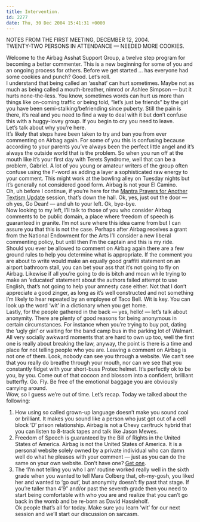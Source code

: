 ```yaml
---
title: Intervention.
id: 2277
date: Thu, 30 Dec 2004 15:41:31 +0000
---
```


NOTES FROM THE FIRST MEETING, DECEMBER 12, 2004.  
TWENTY-TWO PERSONS IN ATTENDANCE — NEEDED MORE COOKIES.

Welcome to the Airbag Asshat Support Group, a twelve step program for becoming a better commenter. This is a new beginning for some of you and an ongoing process for others. Before we get started … has everyone had some cookies and punch? Good. Let’s roll.  
 I understand that being called an ‘asshat’ can hurt sometimes. Maybe not as much as being called a mouth-breather, nimrod or Ashlee Simpson — but it hurts none-the-less. You know, sometimes words can hurt us more than things like on-coming traffic or being told, “let’s just be friends” by the girl you have been semi-stalking/befriending since puberty. Still the pain is there, it’s real and you need to find a way to deal with it but don’t confuse this with a huggy-lovey group. If you begin to cry you need to leave.  
 Let’s talk about why you’re here.  
 It’s likely that steps have been taken to try and ban you from ever commenting on Airbag again. For some of you this is confusing because according to your parents you’ve always been the perfect little angel and it’s always the outside world that is the problem. So when you run off at the mouth like it’s your first day with Terets Syndrome, well that can be a problem, Gabriel. A lot of you young or amateur writers of the group often confuse using the F-word as adding a layer a sophisticated raw energy to your comment. This might work at the bowling alley on Tuesday nights but it’s generally not considered good form. Airbag is not your El Camino.  
 Oh, uh before I continue, if you’re here for the [Mantra Prayers for Another Textism Update](http://www.textism.com) session, that’s down the hall. Ok, yes, just out the door — oh yes, Go Dean! — and uh to your left. Ok, bye-bye.  
 Now looking to my left, I’ll talk to those of you who consider Airbag comments to be public domain, a place where freedom of speech is guaranteed in granite. I’m not sure where this idea came from but I can assure you that this is not the case. Perhaps after Airbag receives a grant from the National Endowment for the Arts I’ll consider a new liberal commenting policy, but until then I’m the captain and this is my ride.  
 Should you ever be allowed to comment on Airbag again there are a few ground rules to help you determine what is appropriate. If the comment you are about to write would make an equally good graffiti statement on an airport bathroom stall, you can bet your ass that it’s not going to fly on Airbag. Likewise if all you’re going to do is bitch and moan while trying to make an ‘educated’ statement about the authors failed attempt to use English, that’s not going to help your amnesty case either. Not that I don’t appreciate a good zinger, as long as it’s well constructed and not something I’m likely to hear repeated by an employee of Taco Bell. Wit is key. You can look up the word ‘wit’ in a dictionary when you get home.  
 Lastly, for the people gathered in the back — yes, hello! — let’s talk about anonymity. There are plenty of good reasons for being anonymous in certain circumstances. For instance when you’re trying to buy pot, dating the ‘ugly girl’ or waiting for the band camp bus in the parking lot of Walmart. All very socially awkward moments that are hard to own up too, well the first one is really about breaking the law, anyway, the point is there is a time and place for not telling people who you are. Leaving a comment on Airbag is not one of them. Look, nobody can see you through a website. We can’t see that you really do breathe through your mouth, nor can we see that you constantly fidget with your short-buss Protec helmet. It’s perfectly ok to be you, by you. Come out of that cocoon and blossom into a confident, brilliant butterfly. Go. Fly. Be free of the emotional baggage you are obviously carrying around.  
 Wow, so I guess we’re out of time. Let’s recap. Today we talked about the following:  
 1. How using so called grown-up language doesn’t make you sound cool or brilliant. It makes you sound like a person who just got out of a cell block ‘D’ prison relationship. Airbag is not a Chevy car/truck hybrid that you can listen to 8-track tapes and talk like Jason Mewes.  
 2. Freedom of Speech is guaranteed by the Bill of Rights in the United States of America. Airbag is not the United States of America. It is a personal website solely owned by a private individual who can damn well do what he pleases with your comment — just as you can do the same on your own website. Don’t have one? [Get one](http://www.blogger.com).  
 3. The ‘I’m not telling you who I am’ routine worked really well in the sixth grade when you wanted to tell Mara Colberg that, oh-my-gosh, you liked her and wanted to ‘go out’, but anonymity doesn’t fly past that stage. If you’re taller than 4’9″ and/or past the seventh grade then you need to start being comfortable with who you are and realize that you can’t go back in the womb and be re-born as David Hassleholf.  
 Ok people that’s all for today. Make sure you learn ‘wit’ for our next session and we’ll start our discussion on sarcasm.


